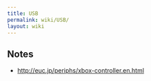 ```yaml
---
title: USB
permalink: wiki/USB/
layout: wiki
---
```


Notes
-----

-   <http://euc.jp/periphs/xbox-controller.en.html>

